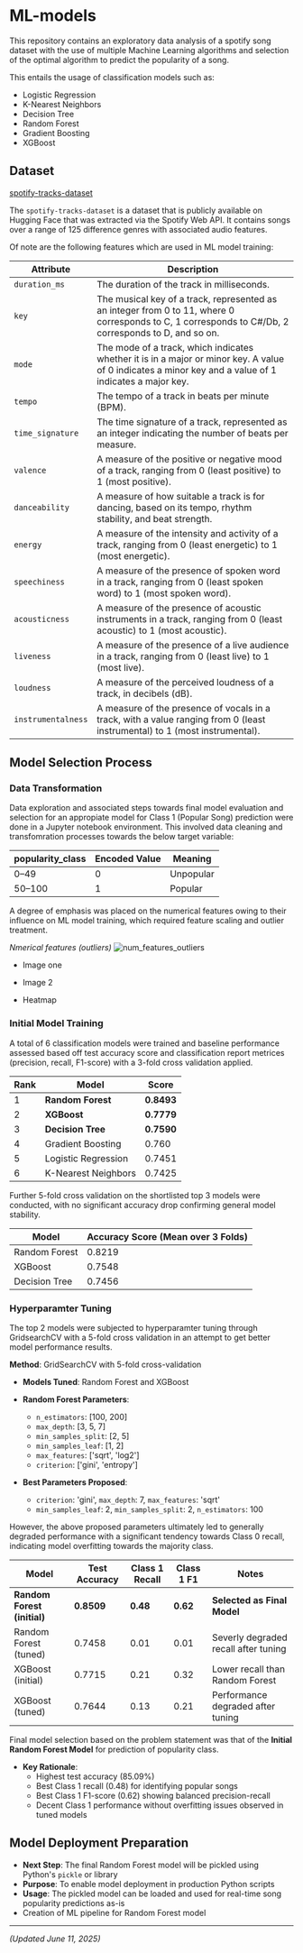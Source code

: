 # ML-models

This repository contains an exploratory data analysis of a spotify song dataset with the use of multiple Machine Learning algorithms and selection of the optimal algorithm to predict the popularity of a song. 

This entails the usage of classification models such as:

- Logistic Regression
- K-Nearest Neighbors
- Decision Tree 
- Random Forest
- Gradient Boosting
- XGBoost

## Dataset 

[spotify-tracks-dataset](https://huggingface.co/datasets/maharshipandya/spotify-tracks-dataset)

The `spotify-tracks-dataset` is a dataset that is publicly available on Hugging Face that was extracted via the Spotify Web API. It contains songs over a range of 125 difference genres with associated audio features. 

Of note are the following features which are used in ML model training:

| Attribute         | Description |
|------------------|-------------|
| `duration_ms`     | The duration of the track in milliseconds. |
| `key`             | The musical key of a track, represented as an integer from 0 to 11, where 0 corresponds to C, 1 corresponds to C#/Db, 2 corresponds to D, and so on. |
| `mode`            | The mode of a track, which indicates whether it is in a major or minor key. A value of 0 indicates a minor key and a value of 1 indicates a major key. |
| `tempo`           | The tempo of a track in beats per minute (BPM). |
| `time_signature`  | The time signature of a track, represented as an integer indicating the number of beats per measure. |
| `valence`         | A measure of the positive or negative mood of a track, ranging from 0 (least positive) to 1 (most positive). |
| `danceability`    | A measure of how suitable a track is for dancing, based on its tempo, rhythm stability, and beat strength. |
| `energy`          | A measure of the intensity and activity of a track, ranging from 0 (least energetic) to 1 (most energetic). |
| `speechiness`     | A measure of the presence of spoken word in a track, ranging from 0 (least spoken word) to 1 (most spoken word). |
| `acousticness`    | A measure of the presence of acoustic instruments in a track, ranging from 0 (least acoustic) to 1 (most acoustic). |
| `liveness`        | A measure of the presence of a live audience in a track, ranging from 0 (least live) to 1 (most live). |
| `loudness`        | A measure of the perceived loudness of a track, in decibels (dB). |
| `instrumentalness`| A measure of the presence of vocals in a track, with a value ranging from 0 (least instrumental) to 1 (most instrumental). |

## Model Selection Process

### Data Transformation

Data exploration and associated steps towards final model evaluation and selection for an appropiate model for Class 1 (Popular Song) prediction were done in a Jupyter notebook environment. This involved data cleaning and transfomration processes towards the below target variable:

| popularity_class       | Encoded Value | Meaning   |
| ---------------------- | ------------- | --------- |
| 0–49                   | 0             | Unpopular |
| 50–100                 | 1             | Popular   |

A degree of emphasis was placed on the numerical features owing to their influence on ML model training, which required feature scaling and outlier treatment. 

*Nmerical features (outliers)*
![num_features_outliers](https://github.com/user-attachments/assets/c199ba92-8ac6-4770-8777-a9e6bc9e88f3)

- Image one 

- Image 2 

- Heatmap 

### Initial Model Training 

A total of 6 classification models were trained and baseline performance assessed based off test accuracy score and classification report metrices (precision, recall, F1-score) with a 3-fold cross validation applied. 

| Rank | Model                | Score              |
|------|----------------------|--------------------|
| 1    | **Random Forest**        | **0.8493** |
| 2    | **XGBoost**              | **0.7779** |
| 3    | **Decision Tree**        | **0.7590** |
| 4    | Gradient Boosting        | 0.760      |
| 5    | Logistic Regression      | 0.7451     |
| 6    | K-Nearest Neighbors      | 0.7425     |

Further 5-fold cross validation on the shortlisted top 3 models were conducted, with no significant accuracy drop confirming general model stability. 

| Model                | Accuracy Score (Mean over 3 Folds) |
|----------------------|------------------------------------|
| Random Forest        | 0.8219                             |
| XGBoost              | 0.7548                             |
| Decision Tree        | 0.7456                             |

### Hyperparamter Tuning

The top 2 models were subjected to hyperparamter tuning through GridsearchCV with a 5-fold cross validation in an attempt to get better model performance results.

 **Method**: GridSearchCV with 5-fold cross-validation
- **Models Tuned**: Random Forest and XGBoost
- **Random Forest Parameters**:
  - `n_estimators`: [100, 200]
  - `max_depth`: [3, 5, 7] 
  - `min_samples_split`: [2, 5]
  - `min_samples_leaf`: [1, 2]
  - `max_features`: ['sqrt', 'log2']
  - `criterion`: ['gini', 'entropy']

- **Best Parameters Proposed**: 
  - `criterion`: 'gini', `max_depth`: 7, `max_features`: 'sqrt'
  - `min_samples_leaf`: 2, `min_samples_split`: 2, `n_estimators`: 100

However, the above proposed parameters ultimately led to generally degraded performance with a significant tendency towards Class 0 recall, indicating model overfitting towards the majority class.

| Model                        | Test Accuracy | Class 1 Recall | Class 1 F1 | Notes                              |
| ---------------------------- | ------------- | -------------- | ---------- | ---------------------------------- |
| **Random Forest (initial)**  | **0.8509**    | **0.48**       | **0.62**   | **Selected as Final Model**        |
| Random Forest (tuned)        | 0.7458        | 0.01           | 0.01       | Severly degraded recall after tuning|
| XGBoost (initial)            | 0.7715        | 0.21           | 0.32       | Lower recall than Random Forest    |
| XGBoost (tuned)              | 0.7644        | 0.13           | 0.21       | Performance degraded after tuning  |

Final model selection based on the problem statement was that of the **Initial Random Forest Model** for prediction of popularity class.

- **Key Rationale**:
  - Highest test accuracy (85.09%)
  - Best Class 1 recall (0.48) for identifying popular songs
  - Best Class 1 F1-score (0.62) showing balanced precision-recall
  - Decent Class 1 performance without overfitting issues observed in tuned models

## Model Deployment Preparation
- **Next Step**: The final Random Forest model will be pickled using Python's `pickle` or library
- **Purpose**: To enable model deployment in production Python scripts
- **Usage**: The pickled model can be loaded and used for real-time song popularity predictions as-is
- Creation of ML pipeline for Random Forest model 

---
*(Updated June 11, 2025)*

